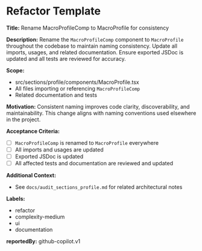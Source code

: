# Refactor Template

**Title:**
Rename MacroProfileComp to MacroProfile for consistency

**Description:**
Rename the `MacroProfileComp` component to `MacroProfile` throughout the codebase to maintain naming consistency. Update all imports, usages, and related documentation. Ensure exported JSDoc is updated and all tests are reviewed for accuracy.

**Scope:**
- src/sections/profile/components/MacroProfile.tsx
- All files importing or referencing `MacroProfileComp`
- Related documentation and tests

**Motivation:**
Consistent naming improves code clarity, discoverability, and maintainability. This change aligns with naming conventions used elsewhere in the project.

**Acceptance Criteria:**
- [ ] `MacroProfileComp` is renamed to `MacroProfile` everywhere
- [ ] All imports and usages are updated
- [ ] Exported JSDoc is updated
- [ ] All affected tests and documentation are reviewed and updated

**Additional Context:**
- See `docs/audit_sections_profile.md` for related architectural notes

**Labels:**
- refactor
- complexity-medium
- ui
- documentation

**reportedBy:** github-copilot.v1
